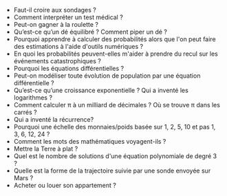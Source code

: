 * Faut-il croire aux sondages ? 
* Comment interpréter un test médical ? 
* Peut-on gagner à la roulette ? 
* Qu’est-ce qu’un dé équilibré ? Comment piper un dé ? 
* Pourquoi apprendre à calculer des probabilités alors que l'on peut faire des estimations à l'aide d'outils numériques ? 
* En quoi les probabilités peuvent-elles m'aider à prendre du recul sur les événements catastrophiques ?
*  Pourquoi les équations différentielles ?
*   Peut-on modéliser toute évolution de population par une équation différentielle ?
*   Qu’est-ce qu’une croissance exponentielle ? Qui a inventé les logarithmes ?
*   Comment calculer π à un milliard de décimales ? Où se trouve π dans les carrés ?
*   Qui a inventé la récurrence?
*   Pourquoi une échelle des monnaies/poids basée sur 1, 2, 5, 10 et pas 1, 3, 6, 12, 24 ?
*   Comment les mots des mathématiques voyagent-ils ? 
*   Mettre la Terre à plat ?
*   Quel est le nombre de solutions d'une équation polynomiale de degré 3 ?
*    Quelle est la forme de la trajectoire suivie par une sonde envoyée sur Mars ?
*    Acheter ou louer son appartement ?
